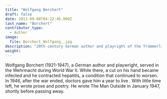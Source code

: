 ```yaml
---
title: "Wolfgang Borchert"
draft: false
date: 2011-09-08T04:22:46.000Z
last_name: "Borchert"
contributor_type:
  - Author
image:
  file: Borchert_Wolfgang_.jpg
description: "20th century German author and playright of the Trümmerliteratur movement"
weight:
---
```


Wolfgang Borchert (1921-1947), a German author and playwright, served in the Wehrmacht during World War II. While there, a cut on his hand became infected and he contracted hepatitis, a condition that continued to worsen. In 1946, after the war ended, doctors gave him a year to live . With little time left, he wrote prose and poetry. He wrote The Man Outside in January 1947, shortly before passing away.


